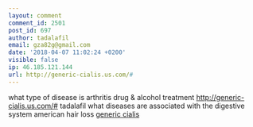 ```yaml
---
layout: comment
comment_id: 2501
post_id: 697
author: tadalafil
email: gza82g@gmail.com
date: '2018-04-07 11:02:24 +0200'
visible: false
ip: 46.185.121.144
url: http://generic-cialis.us.com/#
---
```

what type of disease is arthritis drug & alcohol treatment 
http://generic-cialis.us.com/# tadalafil 
what diseases are associated with the digestive system american hair loss 
<a href="http://generic-cialis.us.com/#">generic cialis</a>
